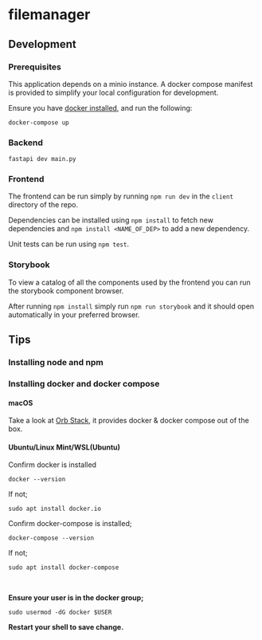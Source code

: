 # filemanager

## Development

### Prerequisites

This application depends on a minio instance. A docker compose manifest is provided to simplify your local configuration for development.

Ensure you have [docker installed](#installing-docker-and-docker-compose), and run the following:

`docker-compose up`

### Backend

`fastapi dev main.py`

### Frontend

The frontend can be run simply by running `npm run dev` in the `client` directory of the repo.

Dependencies can be installed using `npm install` to fetch new dependencies and `npm install <NAME_OF_DEP>` to add a new dependency.

Unit tests can be run using `npm test`.

### Storybook

To view a catalog of all the components used by the frontend you can run the storybook component browser.

After running `npm install` simply run `npm run storybook` and it should open automatically in your preferred browser.

## Tips

### Installing node and npm

### Installing docker and docker compose

#### macOS

Take a look at [Orb Stack](https://orbstack.dev/), it provides docker & docker compose out of the box.

#### Ubuntu/Linux Mint/WSL(Ubuntu)

Confirm docker is installed

`docker --version`

If not;

`sudo apt install docker.io`

Confirm docker-compose is installed;

`docker-compose --version`

If not;

`sudo apt install docker-compose`

<br />

**Ensure your user is in the docker group;**

`sudo usermod -dG docker $USER`

**Restart your shell to save change.**
